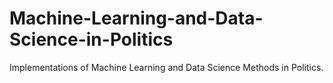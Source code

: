 # Machine-Learning-and-Data-Science-in-Politics
Implementations of Machine Learning and Data Science Methods in Politics.
